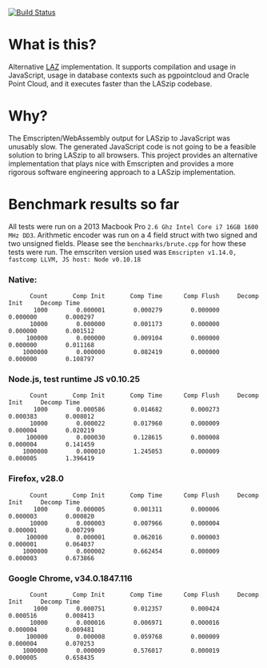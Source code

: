 [![Build Status](https://travis-ci.org/hobu/laz-perf.svg?branch=master)](https://travis-ci.org/hobu/laz-perf)

# What is this?
Alternative [LAZ](http://laszip.org) implementation. It supports compilation and usage
in JavaScript, usage in database contexts such as pgpointcloud and Oracle Point Cloud, and
it executes faster than the LASzip codebase.

# Why?
The Emscripten/WebAssembly output for LASzip to JavaScript was unusably slow.  The generated
JavaScript code is not going to be a feasible solution to bring LASzip to all
browsers.  This project provides an alternative implementation that plays
nice with Emscripten and provides a more rigorous software engineering approach
to a LASzip implementation.

# Benchmark results so far

All tests were run on a 2013 Macbook Pro `2.6 Ghz Intel Core i7 16GB 1600 MHz DD3`.  Arithmetic encoder was run on a 4 field struct with two signed and two unsigned fields.  Please see the `benchmarks/brute.cpp` for how these tests were run.  The emscriten version used was `Emscripten v1.14.0, fastcomp LLVM, JS host: Node v0.10.18`

### Native:

          Count       Comp Init       Comp Time      Comp Flush     Decomp Init     Decomp Time
           1000        0.000001        0.000279        0.000000        0.000000        0.000297
          10000        0.000000        0.001173        0.000000        0.000000        0.001512
         100000        0.000000        0.009104        0.000000        0.000000        0.011168
        1000000        0.000000        0.082419        0.000000        0.000000        0.108797

### Node.js, test runtime JS v0.10.25

          Count       Comp Init       Comp Time      Comp Flush     Decomp Init     Decomp Time
           1000        0.000586        0.014682        0.000273        0.000383        0.008012
          10000        0.000022        0.017960        0.000009        0.000004        0.020219
         100000        0.000030        0.128615        0.000008        0.000004        0.141459
        1000000        0.000010        1.245053        0.000009        0.000005        1.396419

### Firefox, v28.0
          Count       Comp Init       Comp Time      Comp Flush     Decomp Init     Decomp Time
           1000        0.000005        0.001311        0.000006        0.000003        0.000820
          10000        0.000003        0.007966        0.000004        0.000001        0.007299
         100000        0.000001        0.062016        0.000003        0.000001        0.064037
        1000000        0.000002        0.662454        0.000009        0.000003        0.673866

### Google Chrome, v34.0.1847.116

          Count       Comp Init       Comp Time      Comp Flush     Decomp Init     Decomp Time
           1000        0.000751        0.012357        0.000424        0.000516        0.008413
          10000        0.000016        0.006971        0.000016        0.000004        0.009481
         100000        0.000008        0.059768        0.000009        0.000004        0.070253
        1000000        0.000009        0.576017        0.000019        0.000005        0.658435
